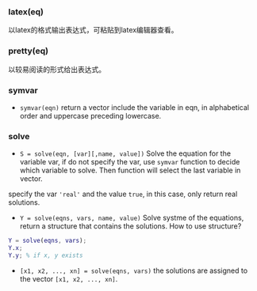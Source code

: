 ### latex(eq)
以latex的格式输出表达式，可粘贴到latex编辑器查看。

### pretty(eq)
以较易阅读的形式给出表达式。

### symvar
- `symvar(eqn)`
return a vector include the variable in eqn, in alphabetical order and uppercase preceding lowercase.
### solve
- `S = solve(eqn, [var][,name, value])`
Solve the equation for the variable var, if do not specify the var, use `symvar` function to decide which variable to solve. Then function will select the last variable in vector. 

specify the var `'real'` and the value `true`, in this case, only return real solutions.

- `Y = solve(eqns, vars, name, value)`
Solve systme of the equations, return a structure that contains the solutions. How to use structure?
``` matlab
Y = solve(eqns, vars);
Y.x;
Y.y; % if x, y exists
```
- `[x1, x2, ..., xn] = solve(eqns, vars)`
the solutions are assigned to the vector `[x1, x2, ..., xn]`.